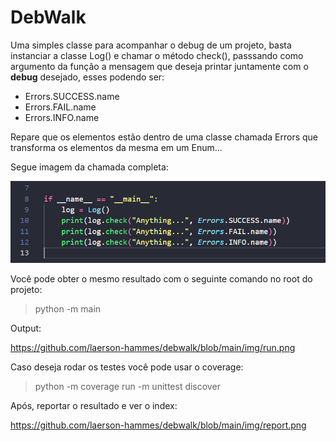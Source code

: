 # DebWalk

Uma simples classe para acompanhar o debug de um projeto, basta instanciar a classe Log() e chamar o método check(), passsando como argumento da função a mensagem que deseja printar juntamente com o **debug** desejado, esses podendo ser:

+ Errors.SUCCESS.name
+ Errors.FAIL.name
+ Errors.INFO.name

Repare que os elementos estão dentro de uma classe chamada Errors que transforma os elementos da mesma em um Enum...

Segue imagem da chamada completa:

<img src="https://github.com/laerson-hammes/debwalk/blob/main/img/use.png" alt="Modelo chamada" title="Modelo chamada">

Você pode obter o mesmo resultado com o seguinte comando no root do projeto:

> python -m main

Output:

https://github.com/laerson-hammes/debwalk/blob/main/img/run.png

Caso deseja rodar os testes você pode usar o coverage:

> python -m coverage run -m unittest discover

Após, reportar o resultado e ver o index:

https://github.com/laerson-hammes/debwalk/blob/main/img/report.png
